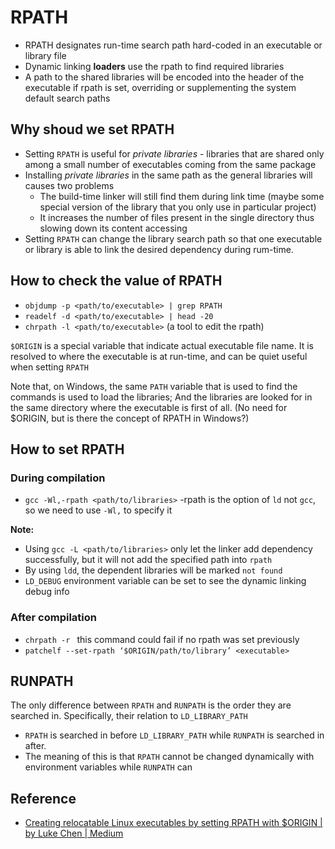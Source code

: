 # RPATH

* RPATH designates run-time search path hard-coded in an executable or library file
* Dynamic linking **loaders** use the rpath to find required libraries
* A path to the shared libraries will be encoded into the header of the executable if rpath is set, overriding or supplementing the system default search paths

## Why shoud we set RPATH
* Setting `RPATH` is useful for *private libraries* - libraries that are shared only among a small number of executables coming from the same package
* Installing *private libraries* in the same path as the general libraries will causes two problems
    - The build-time linker will still find them during link time (maybe some special version of the library that you only use in particular project)
    - It increases the number of files present in the single directory thus slowing down its content accessing
* Setting `RPATH` can change the library search path so that one executable or library is able to link the desired dependency during rum-time.

## How to check the value of RPATH
* `objdump -p <path/to/executable> | grep RPATH`
* `readelf -d <path/to/executable> | head -20`
* `chrpath -l <path/to/executable>` (a tool to edit the rpath)

`$ORIGIN` is a special variable that indicate actual executable file name.
It is resolved to where the executable is at run-time, and can be quiet useful when setting `RPATH`

Note that, on Windows, the same `PATH` variable that is used to find the commands is used to load the libraries;
And the libraries are looked for in the same directory where the executable is first of all.
(No need for $ORIGIN, but is there the concept of RPATH in Windows?)

## How to set RPATH
### During compilation
* `gcc -Wl,-rpath <path/to/libraries>` -rpath is the option of `ld` not `gcc`, so we need to use `-Wl,` to specify it

**Note:**
* Using `gcc -L <path/to/libraries>` only let the linker add dependency successfully, but it will not add the specified path into `rpath`
* By using `ldd`, the dependent libraries will be marked `not found`
* `LD_DEBUG` environment variable can be set to see the dynamic linking debug info

### After compilation
* `chrpath -r ` this command could fail if no rpath was set previously
* `patchelf --set-rpath ‘$ORIGIN/path/to/library’ <executable>`

## RUNPATH
The only difference between `RPATH` and `RUNPATH` is the order they are searched in. Specifically, their relation to `LD_LIBRARY_PATH` 
* `RPATH` is searched in before `LD_LIBRARY_PATH` while `RUNPATH` is searched in after.
* The meaning of this is that `RPATH` cannot be changed dynamically with environment variables while `RUNPATH` can

## Reference
* [Creating relocatable Linux executables by setting RPATH with $ORIGIN | by Luke Chen | Medium](https://nehckl0.medium.com/creating-relocatable-linux-executables-by-setting-rpath-with-origin-45de573a2e98)

